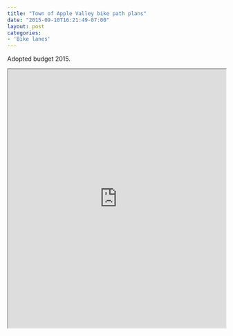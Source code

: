 ```yaml
---
title: "Town of Apple Valley bike path plans"
date: "2015-09-10T16:21:49-07:00"
layout: post
categories:
- 'Bike lanes'
---
```


Adopted budget 2015.

<iframe class="scribd_iframe_embed" data-aspect-ratio="0.7729220222793488" data-auto-height="false" height="600" id="doc_53772" loading="lazy" scrolling="no" src="https://www.scribd.com/embeds/344192483/content?start_page=1&view_mode=scroll&access_key=key-07gEoCQFce70pGacLKWm&show_recommendations=true" width="100%"></iframe>